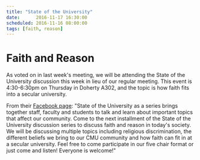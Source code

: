 ```yaml
---
title: "State of the University"
date:      2016-11-17 16:30:00
scheduled: 2016-11-16 08:00:00
tags: [faith, reason]
---
```

# Faith and Reason
As voted on in last week's meeting, we will be attending the State of the University discussion this week in lieu of our regular meeting. This event is 4:30-6:30pm on Thursday in Doherty A302, and the topic is how faith fits into a secular university.

From their [Facebook page](https://www.facebook.com/events/523571107850468/): "State of the University as a series brings together staff, faculty and students to talk and learn about important topics that affect our community. Come to the next installment of the State of the University discussion series to discuss faith and reason in today's society. We will be discussing multiple topics including religious discrimination, the different beliefs we bring to our CMU community and how faith can fit in at a secular university. Feel free to come participate in our five chair format or just come and listen! Everyone is welcome!"

